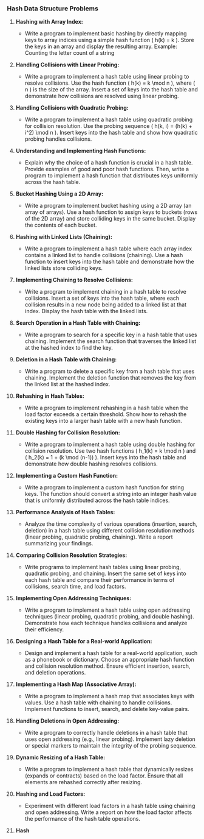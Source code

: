 ### Hash Data Structure Problems

1. **Hashing with Array Index:**

   - Write a program to implement basic hashing by directly mapping keys to array indices using a simple hash function \( h(k) = k \). Store the keys in an array and display the resulting array. Example: Counting the letter count of a string

2. **Handling Collisions with Linear Probing:**

   - Write a program to implement a hash table using linear probing to resolve collisions. Use the hash function \( h(k) = k \mod n \), where \( n \) is the size of the array. Insert a set of keys into the hash table and demonstrate how collisions are resolved using linear probing.

3. **Handling Collisions with Quadratic Probing:**

   - Write a program to implement a hash table using quadratic probing for collision resolution. Use the probing sequence \( h(k, i) = (h(k) + i^2) \mod n \). Insert keys into the hash table and show how quadratic probing handles collisions.

4. **Understanding and Implementing Hash Functions:**

   - Explain why the choice of a hash function is crucial in a hash table. Provide examples of good and poor hash functions. Then, write a program to implement a hash function that distributes keys uniformly across the hash table.

5. **Bucket Hashing Using a 2D Array:**

   - Write a program to implement bucket hashing using a 2D array (an array of arrays). Use a hash function to assign keys to buckets (rows of the 2D array) and store colliding keys in the same bucket. Display the contents of each bucket.

6. **Hashing with Linked Lists (Chaining):**

   - Write a program to implement a hash table where each array index contains a linked list to handle collisions (chaining). Use a hash function to insert keys into the hash table and demonstrate how the linked lists store colliding keys.

7. **Implementing Chaining to Resolve Collisions:**

   - Write a program to implement chaining in a hash table to resolve collisions. Insert a set of keys into the hash table, where each collision results in a new node being added to a linked list at that index. Display the hash table with the linked lists.

8. **Search Operation in a Hash Table with Chaining:**

   - Write a program to search for a specific key in a hash table that uses chaining. Implement the search function that traverses the linked list at the hashed index to find the key.

9. **Deletion in a Hash Table with Chaining:**

   - Write a program to delete a specific key from a hash table that uses chaining. Implement the deletion function that removes the key from the linked list at the hashed index.

10. **Rehashing in Hash Tables:**

    - Write a program to implement rehashing in a hash table when the load factor exceeds a certain threshold. Show how to rehash the existing keys into a larger hash table with a new hash function.

11. **Double Hashing for Collision Resolution:**

    - Write a program to implement a hash table using double hashing for collision resolution. Use two hash functions \( h_1(k) = k \mod n \) and \( h_2(k) = 1 + (k \mod (n-1)) \). Insert keys into the hash table and demonstrate how double hashing resolves collisions.

12. **Implementing a Custom Hash Function:**

    - Write a program to implement a custom hash function for string keys. The function should convert a string into an integer hash value that is uniformly distributed across the hash table indices.

13. **Performance Analysis of Hash Tables:**

    - Analyze the time complexity of various operations (insertion, search, deletion) in a hash table using different collision resolution methods (linear probing, quadratic probing, chaining). Write a report summarizing your findings.

14. **Comparing Collision Resolution Strategies:**

    - Write programs to implement hash tables using linear probing, quadratic probing, and chaining. Insert the same set of keys into each hash table and compare their performance in terms of collisions, search time, and load factors.

15. **Implementing Open Addressing Techniques:**

    - Write a program to implement a hash table using open addressing techniques (linear probing, quadratic probing, and double hashing). Demonstrate how each technique handles collisions and analyze their efficiency.

16. **Designing a Hash Table for a Real-world Application:**

    - Design and implement a hash table for a real-world application, such as a phonebook or dictionary. Choose an appropriate hash function and collision resolution method. Ensure efficient insertion, search, and deletion operations.

17. **Implementing a Hash Map (Associative Array):**

    - Write a program to implement a hash map that associates keys with values. Use a hash table with chaining to handle collisions. Implement functions to insert, search, and delete key-value pairs.

18. **Handling Deletions in Open Addressing:**

    - Write a program to correctly handle deletions in a hash table that uses open addressing (e.g., linear probing). Implement lazy deletion or special markers to maintain the integrity of the probing sequence.

19. **Dynamic Resizing of a Hash Table:**

    - Write a program to implement a hash table that dynamically resizes (expands or contracts) based on the load factor. Ensure that all elements are rehashed correctly after resizing.

20. **Hashing and Load Factors:**

    - Experiment with different load factors in a hash table using chaining and open addressing. Write a report on how the load factor affects the performance of the hash table operations.

21. **Hash**

